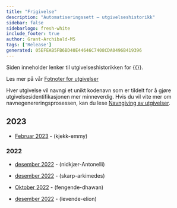 ```yaml
---
title: "Frigivelse"
description: "Automatiseringssett – utgivelseshistorikk"
sidebar: false
sidebarlogo: fresh-white
include_footer: true
author: Grant-Archibald-MS
tags: ['Release']
generated: 05EFEAB5FB6BD40E44646C7408CDA0496B419396
---
```


Siden inneholder lenker til utgivelseshistorikken for {{<product-name>}}.

Les mer på vår [Fotnoter for utgivelser](/nb/releases/milestones)

Hver utgivelse vil navngi et unikt kodenavn som er tildelt for å gjøre utgivelsesidentifikasjonen mer minneverdig. Hvis du vil vite mer om navnegenereringsprosessen, kan du lese [Navngiving av utgivelser](/nb/releases/naming).

## 2023

- [Februar 2023](/nb/releases/february-2023) - (kjekk-emmy)

### 2022

- [desember 2022](/nb/releases/december-2022) - (nidkjær-Antonelli)

- [desember 2022](/nb/releases/november-2022) - (skarp-arkimedes)

- [Oktober 2022](/nb/releases/october-2022) - (fengende-dhawan)

- [desember 2022](/nb/releases/september-2022) - (levende-elion)
